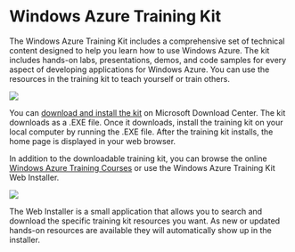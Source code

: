 <?xml version="1.0" encoding="utf-8"?>
<body>
  <properties linkid="dev-net-training-kit" urlDisplayName="Training Kit" headerExpose="" pageTitle="Windows Azure Training Kit" metaKeywords="Azure training kit, Azure trainingkit, Azure training download" footerExpose="" metaDescription="Download and install the Windows Azure training kit, which provides a comprehensive set of technical content to help you learn about Windows Azure." umbracoNaviHide="0" disqusComments="1" />
  <h1>Windows Azure Training Kit</h1>
  <p>The Windows Azure Training Kit includes a comprehensive set of technical content designed to help you learn how to use Windows Azure. The kit includes hands-on labs, presentations, demos, and code samples for every aspect of developing applications for Windows Azure. You can use the resources in the training kit to teach yourself or train others.</p>
  <p>
    <img src="../../../DevCenter/dotNet/Media/trainingkit-1.png" />
  </p>
  <p>You can <a href="http://go.microsoft.com/fwlink/?LinkID=130354" target="_blank">download and install the kit</a> on Microsoft Download Center. The kit downloads as a .EXE file. Once it downloads, install the training kit on your local computer by running the .EXE file. After the training kit installs, the home page is displayed in your web browser.</p>
  <p>In addition to the downloadable training kit, you can browse the online <a href="http://go.microsoft.com/fwlink/?LinkID=207018" target="_blank">Windows Azure Training Courses</a> or use the Windows Azure Training Kit Web Installer.</p>
  <p>
    <img src="../../../DevCenter/dotNet/Media/trainingkit-2.png" />
  </p>
  <p>The Web Installer is a small application that allows you to search and download the specific training kit resources you want. As new or updated hands-on resources are available they will automatically show up in the installer.</p>
</body>